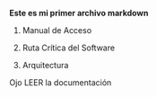 **Este es mi primer archivo markdown**

1.  Manual de Acceso
    
2.  Ruta Crítica del Software
    
3.  Arquitectura
    

Ojo LEER la documentación